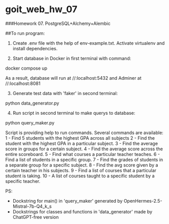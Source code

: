 # goit_web_hw_07
###Homework 07. PostgreSQL+Alchemy+Alembic

##To run program:

1. Create .env file with the help of env-example.txt. Activate virtualenv and install dependencies.

2. Start database in Docker in first terminal with command:

docker compose up

As a result, database will run at //:localhost:5432 and Adminer at //:localhost:8081

3. Generate test data with 'faker' in second terminal:

python data_generator.py

4. Run script in second terminal to make querys to database:

python query_maker.py

Script is providing help to run commands. Several commands are available:
    1 - Find 5 students with the highest GPA across all subjects
    2 - Find the student with the highest GPA in a particular subject.
    3 - Find the average score in groups for a certain subject.
    4 - Find the average score across the entire scoreboard.
    5 - Find what courses a particular teacher teaches.
    6 - Find a list of students in a specific group.
    7 - Find the grades of students in a separate group for a specific subject.
    8 - Find the avg score given by a certain teacher in his subjects.
    9 - Find a list of courses that a particular student is taking.
    10 - A list of courses taught to a specific student by a specific teacher.


PS:
- Dockstring for main() in 'query_maker' generated by OpenHermes-2.5-Mistral-7b-Q4_k_s
- Dockstrings for classes and functions in 'data_generator' made by ChatGPT-free version
